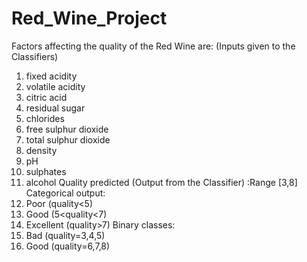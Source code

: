 # Red_Wine_Project
 
Factors affecting the quality of the Red Wine are: (Inputs given to the Classifiers)
1.	fixed acidity
2.	volatile acidity
3.	citric acid
4.	residual sugar
5.	chlorides
6.	free sulphur dioxide
7.	total sulphur dioxide
8.	density
9.	pH
10.	sulphates
11.	alcohol
Quality predicted (Output from the Classifier) :Range [3,8]
Categorical output: 
1.	Poor (quality<5)
2.	Good (5<quality<7)
3.	Excellent (quality>7)
Binary classes:
1.	Bad (quality=3,4,5)
2.	Good (quality=6,7,8)
